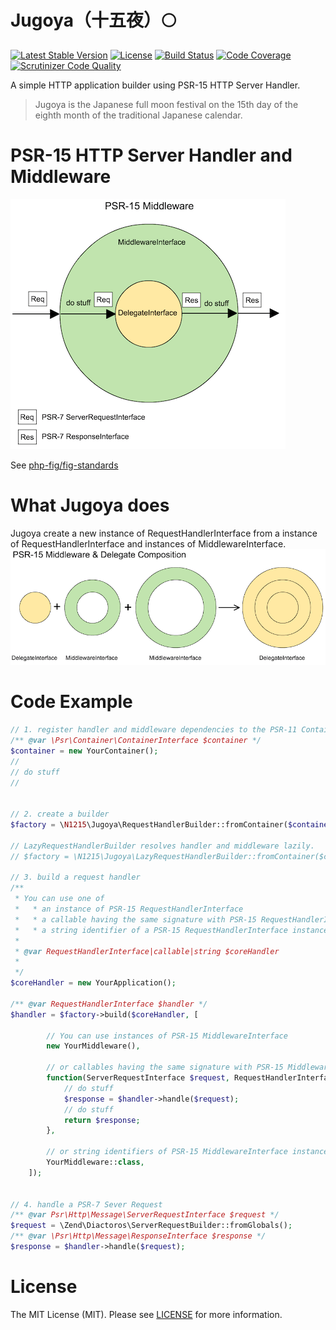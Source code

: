 # Jugoya（十五夜）🌕

[![Latest Stable Version](https://poser.pugx.org/n1215/jugoya/v/stable)](https://packagist.org/packages/n1215/jugoya)
[![License](https://poser.pugx.org/n1215/jugoya/license)](https://packagist.org/packages/n1215/jugoya)
[![Build Status](https://scrutinizer-ci.com/g/n1215/jugoya/badges/build.png?b=master)](https://scrutinizer-ci.com/g/n1215/jugoya/build-status/master)
[![Code Coverage](https://scrutinizer-ci.com/g/n1215/jugoya/badges/coverage.png?b=master)](https://scrutinizer-ci.com/g/n1215/jugoya/?branch=master)
[![Scrutinizer Code Quality](https://scrutinizer-ci.com/g/n1215/jugoya/badges/quality-score.png?b=master)](https://scrutinizer-ci.com/g/n1215/jugoya/?branch=master)

A simple HTTP application builder using PSR-15 HTTP Server Handler.

> Jugoya is the Japanese full moon festival on the 15th day of the eighth month of the traditional Japanese calendar.

# PSR-15 HTTP Server Handler and Middleware

![psr15_middleware](doc/psr15_middleware.png)

See [php-fig/fig-standards](https://github.com/php-fig/fig-standards/blob/master/proposed/http-middleware/middleware.md)


# What Jugoya does
Jugoya create a new instance of RequestHandlerInterface from a instance of RequestHandlerInterface and instances of MiddlewareInterface.
![composition](doc/composition.png)


# Code Example

```php
// 1. register handler and middleware dependencies to the PSR-11 Container
/** @var \Psr\Container\ContainerInterface $container */
$container = new YourContainer();
//
// do stuff
//


// 2. create a builder
$factory = \N1215\Jugoya\RequestHandlerBuilder::fromContainer($container);

// LazyRequestHandlerBuilder resolves handler and middleware lazily.
// $factory = \N1215\Jugoya\LazyRequestHandlerBuilder::fromContainer($container);

// 3. build a request handler
/**
 * You can use one of
 *   * an instance of PSR-15 RequestHandlerInterface
 *   * a callable having the same signature with PSR-15 RequestHandlerInterface
 *   * a string identifier of a PSR-15 RequestHandlerInterface instance in the PSR-11 Container
 *
 * @var RequestHandlerInterface|callable|string $coreHandler
 *
 */
$coreHandler = new YourApplication();

/** @var RequestHandlerInterface $handler */
$handler = $factory->build($coreHandler, [

        // You can use instances of PSR-15 MiddlewareInterface
        new YourMiddleware(),

        // or callables having the same signature with PSR-15 MiddlewareInterface
        function(ServerRequestInterface $request, RequestHandlerInterface $handler) {
            // do stuff
            $response = $handler->handle($request);
            // do stuff
            return $response;
        },

        // or string identifiers of PSR-15 MiddlewareInterface instances in the PSR-11 Container
        YourMiddleware::class,
    ]);


// 4. handle a PSR-7 Sever Request
/** @var Psr\Http\Message\ServerRequestInterface $request */
$request = \Zend\Diactoros\ServerRequestBuilder::fromGlobals();
/** @var \Psr\Http\Message\ResponseInterface $response */
$response = $handler->handle($request);
```

# License

The MIT License (MIT). Please see [LICENSE](LICENSE) for more information.
